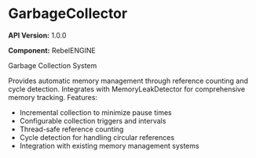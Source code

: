 # GarbageCollector

**API Version:** 1.0.0

**Component:** RebelENGINE

Garbage Collection System

Provides automatic memory management through reference counting and cycle detection.
Integrates with MemoryLeakDetector for comprehensive memory tracking.
Features:
- Incremental collection to minimize pause times
- Configurable collection triggers and intervals
- Thread-safe reference counting
- Cycle detection for handling circular references
- Integration with existing memory management systems

